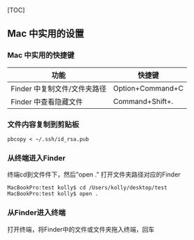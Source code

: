 [TOC]

## Mac 中实用的设置

### Mac 中实用的快捷键

| 功能                         | 快捷键           |
| ---------------------------- | ---------------- |
| Finder 中复制文件/文件夹路径 | Option+Command+C |
| Finder 中查看隐藏文件        | Command+Shift+.  |

### 文件内容复制到剪贴板

```
pbcopy < ~/.ssh/id_rsa.pub
```

### 从终端进入Finder

终端cd到文件件下，然后”open .” 打开文件夹路径对应的Finder

```
MacBookPro:test kolly$ cd /Users/kolly/desktop/test
MacBookPro:test kolly$ open .
```

### 从Finder进入终端

打开终端，将Finder中的文件或文件夹拖入终端，回车